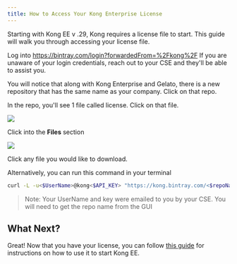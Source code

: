 ```yaml
---
title: How to Access Your Kong Enterprise License
---
```


Starting with Kong EE v .29, Kong requires a license file to start. This guide will walk you through accessing your license file. 

Log into https://bintray.com/login?forwardedFrom=%2Fkong%2F
If you are unaware of your login credentials, reach out to your CSE and they'll be able to assist you.

You will notice that along with Kong Enterprise and Gelato, there is a new repository that has the same name as your company. Click on that repo.

In the repo, you'll see 1 file called license. Click on that file.

![](/assets/images/docs/ee/access-bintray-license.png)

Click into the **Files** section

![](/assets/images/docs/ee/access-bintray-license-files.png)

Click any file you would like to download.

Alternatively, you can run this command in your terminal

```bash
curl -L -u<$UserName>@kong<$API_KEY> "https://kong.bintray.com/<$repoName>/license.json" -o <FILE.EXT>
```

> Note: Your UserName and key were emailed to you by your CSE. You will need to get the repo name from the GUI

 

## What Next?
Great! Now that you have your license, you can follow [this guide](/enterprise/latest/installation/docker) for instructions on how to use it to start Kong EE.
